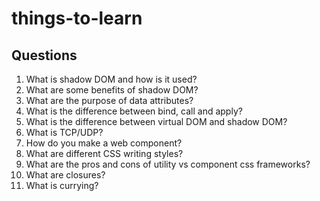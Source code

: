 # things-to-learn

## Questions

1. What is shadow DOM and how is it used?
2. What are some benefits of shadow DOM?
3. What are the purpose of data attributes?
4. What is the difference between bind, call and apply?
5. What is the difference between virtual DOM and shadow DOM?
6. What is TCP/UDP?
7. How do you make a web component?
8. What are different CSS writing styles?
9. What are the pros and cons of utility vs component css frameworks?
10. What are closures?
11. What is currying?
